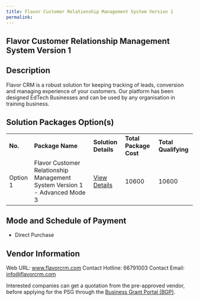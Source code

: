 ```yaml
---
title: Flavor Customer Relationship Management System Version 1
permalink: 
---
```


## Flavor Customer Relationship Management System Version 1

## Description

Flavor CRM is a robust solution for keeping tracking of leads, conversion and managing experience of your customers. Our platform has been designed EdTech Businesses and can be used by any organisation in training business.

## Solution Packages Option(s)

<table>
<tr>
<td><b>No.</b></td>
<td><b>Package Name</b></td>
<td><b>Solution Details</b></td>
<td><b>Total Package Cost</b></td>
<td><b>Total Qualifying</b></td>
</tr>
<tr>
<td>Option 1</td>
<td>Flavor Customer Relationship Management System Version 1 - Advanced Mode 3</td>
<td><a href='https://www.gobusiness.gov.sg/images/psg/FLAVOR_20210268_Desensitised_Annex_3_Part_4.pdf'>View Details</a></td>
<td>10600</td>
<td>10600</td>
</tr>
</table>

## Mode and Schedule of Payment

 - Direct Purchase

## Vendor Information

 Web URL: www.flavorcrm.com 
Contact Hotline: 66791003 
Contact Email: info@flavorcrm.com 


Interested companies can get a quotation from the pre-approved vendor, before applying for the PSG through the <a href='https://www.businessgrants.gov.sg/'>Business Grant Portal (BGP)</a>.
